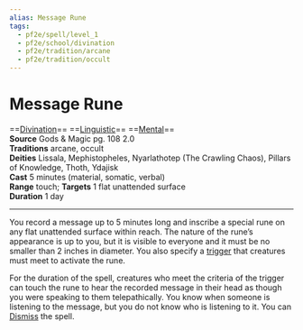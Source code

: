```yaml
---
alias: Message Rune
tags:
  - pf2e/spell/level_1
  - pf2e/school/divination
  - pf2e/tradition/arcane
  - pf2e/tradition/occult
---
```


# Message Rune

==[Divination](Divination.md)== ==[Linguistic](Linguistic.md)== ==[Mental](Mental.md)==  
__Source__ Gods & Magic pg. 108 2.0  
**Traditions** arcane, occult  
**Deities** Lissala, Mephistopheles, Nyarlathotep (The Crawling Chaos), Pillars of Knowledge, Thoth, Ydajisk  
**Cast** 5 minutes (material, somatic, verbal)  
**Range** touch; **Targets** 1 flat unattended surface  
**Duration** 1 day

---

You record a message up to 5 minutes long and inscribe a special rune on any flat unattended surface within reach. The nature of the rune’s appearance is up to you, but it is visible to everyone and it must be no smaller than 2 inches in diameter. You also specify a [trigger](setting%20triggers) that creatures must meet to activate the rune.

For the duration of the spell, creatures who meet the criteria of the trigger can touch the rune to hear the recorded message in their head as though you were speaking to them telepathically. You know when someone is listening to the message, but you do not know who is listening to it. You can [Dismiss](Dismiss.md) the spell.
